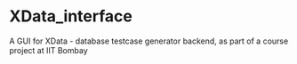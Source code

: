 XData_interface
===============

A GUI for XData - database testcase generator backend, as part of a course project at IIT Bombay